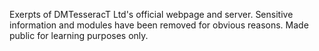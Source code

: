 Exerpts of DMTesseracT Ltd's official webpage and server. 
Sensitive information and modules have been removed for obvious reasons. Made public for learning purposes only. 
